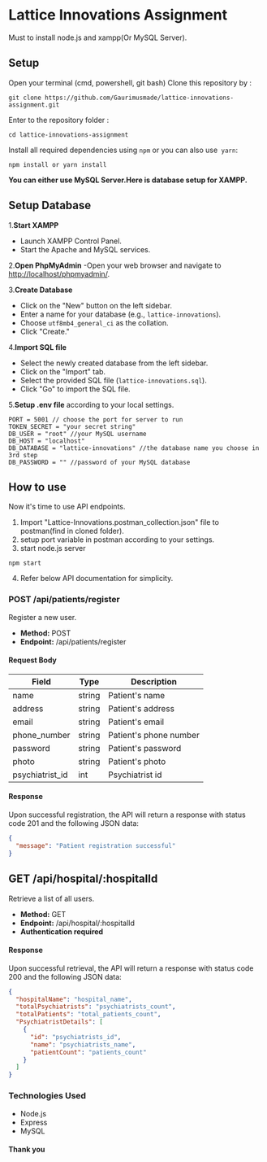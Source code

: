 # Lattice Innovations Assignment

Must to install node.js and xampp(Or MySQL Server).

## Setup

Open your terminal (cmd, powershell, git bash)
Clone this repository by :

```
git clone https://github.com/Gaurimusmade/lattice-innovations-assignment.git
```

Enter to the repository folder :

```
cd lattice-innovations-assignment
```

Install all required dependencies using `npm` or you can also use` yarn`:

```
npm install or yarn install
```

**You can either use MySQL Server.Here is database setup for XAMPP.**

## Setup Database

1.**Start XAMPP**

- Launch XAMPP Control Panel.
- Start the Apache and MySQL services.

2.**Open PhpMyAdmin**
-Open your web browser and navigate to [http://localhost/phpmyadmin/](http://localhost/phpmyadmin/).

3.**Create Database**

- Click on the "New" button on the left sidebar.
- Enter a name for your database (e.g., `lattice-innovations`).
- Choose `utf8mb4_general_ci` as the collation.
- Click "Create."

4.**Import SQL file**

- Select the newly created database from the left sidebar.
- Click on the "Import" tab.
- Select the provided SQL file (`lattice-innovations.sql`).
- Click "Go" to import the SQL file.

5.**Setup .env file** according to your local settings.

```
PORT = 5001 // choose the port for server to run
TOKEN_SECRET = "your secret string"
DB_USER = "root" //your MySQL username
DB_HOST = "localhost"
DB_DATABASE = "lattice-innovations" //the database name you choose in 3rd step
DB_PASSWORD = "" //password of your MySQL database

```

## How to use

Now it's time to use API endpoints.

1. Import "Lattice-Innovations.postman_collection.json" file to postman(find in cloned folder).
2. setup port variable in postman according to your settings.
3. start node.js server

```
npm start
```

4. Refer below API documentation for simplicity.

### POST /api/patients/register

Register a new user.

- **Method:** POST
- **Endpoint:** /api/patients/register

#### Request Body

| Field           | Type   | Description            |
| --------------- | ------ | ---------------------- |
| name            | string | Patient's name         |
| address         | string | Patient's address      |
| email           | string | Patient's email        |
| phone_number    | string | Patient's phone number |
| password        | string | Patient's password     |
| photo           | string | Patient's photo        |
| psychiatrist_id | int    | Psychiatrist id        |

#### Response

Upon successful registration, the API will return a response with status code 201 and the following JSON data:

```json
{
  "message": "Patient registration successful"
}
```

## GET /api/hospital/:hospitalId

Retrieve a list of all users.

- **Method:** GET
- **Endpoint:** /api/hospital/:hospitalId
- **Authentication required**

#### Response

Upon successful retrieval, the API will return a response with status code 200 and the following JSON data:

```json
{
  "hospitalName": "hospital_name",
  "totalPsychiatrists": "psychiatrists_count",
  "totalPatients": "total_patients_count",
  "PsychiatristDetails": [
    {
      "id": "psychiatrists_id",
      "name": "psychiatrists_name",
      "patientCount": "patients_count"
    }
  ]
}
```

### Technologies Used

- Node.js
- Express
- MySQL

#### Thank you
